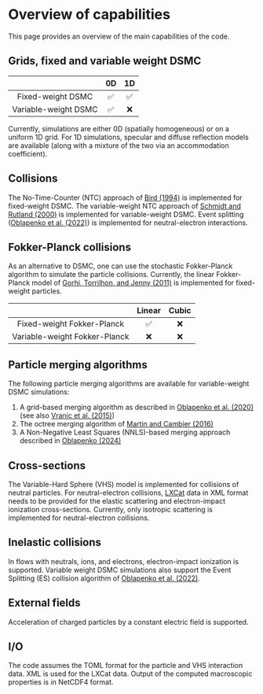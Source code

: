 # Overview of capabilities

This page provides an overview of the main capabilities of the code.

## Grids, fixed and variable weight DSMC
|                        | **0D**                                        | **1D** |
|:----------------------:|:-----------------------------------------:|:----:|
| Fixed-weight DSMC      | ✅                                        | ✅ |
| Variable-weight DSMC   | ✅ | ❌ |

Currently, simulations are either 0D (spatially homogeneous) or on a uniform 1D grid.
For 1D simulations, specular and diffuse reflection models are available (along with a mixture of the two
via an accommodation coefficient).

## Collisions
The No-Time-Counter (NTC) approach of [Bird (1994)](https://doi.org/10.1093/oso/9780198561958.001.0001) is implemented for fixed-weight DSMC.
The variable-weight NTC approach of [Schmidt and Rutland (2000)](https://doi.org/10.1006/jcph.2000.6568) is implemented for variable-weight DSMC.
Event splitting ([Oblapenko et al. (2022)](https://doi.org/10.1016/j.jcp.2022.111390)) is implemented for neutral-electron interactions.

## Fokker-Planck collisions
As an alternative to DSMC, one can use the stochastic Fokker-Planck algorithm to simulate the particle collisions.
Currently, the linear Fokker-Planck model of [Gorhi, Torrilhon, and Jenny (2011)](https://doi.org/10.1017/jfm.2011.188) is implemented for fixed-weight particles.

|                        | **Linear**                                        | **Cubic** |
|:----------------------:|:-----------------------------------------:|:----:|
| Fixed-weight Fokker-Planck      | ✅                                        | ❌ |
| Variable-weight Fokker-Planck   | ❌ | ❌ |

## Particle merging algorithms
The following particle merging algorithms are available for variable-weight DSMC
simulations:

  1. A grid-based merging algorithm as described in [Oblapenko et al. (2020)](https://doi.org/10.1016/j.jcp.2020.109302) (see also [Vranic et al. (2015)](https://doi.org/10.1016/j.cpc.2015.01.020))
  2. The octree merging algorithm of [Martin and Cambier (2016)](https://doi.org/10.1016/j.jcp.2016.01.020)
  3. A Non-Negative Least Squares (NNLS)-based merging approach described in [Oblapenko (2024)](https://doi.org/10.48550/arXiv.2412.12354)

## Cross-sections
The Variable-Hard Sphere (VHS) model is implemented for collisions of neutral particles.
For neutral-electron collisions, [LXCat](http://www.lxcat.net) data in XML format needs to be provided
for the elastic scattering and electron-impact ionization cross-sections. Currently, only
isotropic scattering is implemented for neutral-electron collisions.

## Inelastic collisions
In flows with neutrals, ions, and electrons, electron-impact ionization is supported.
Variable weight DSMC simulations also support the Event Splitting (ES) collision algorithm
of [Oblapenko et al. (2022)](https://doi.org/10.1016/j.jcp.2022.111390).

## External fields
Acceleration of charged particles by a constant electric field is supported.

## I/O
The code assumes the TOML format for the particle and VHS interaction data. XML is used
for the LXCat data.
Output of the computed macroscopic properties is in NetCDF4 format.